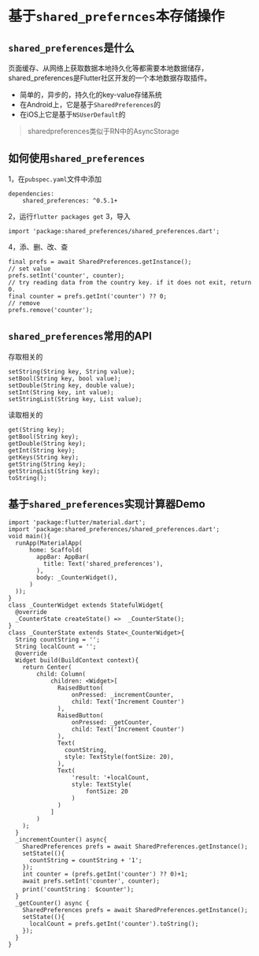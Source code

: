 # 基于``shared_prefernces``本存储操作
## ``shared_preferences``是什么
页面缓存、从网络上获取数据本地持久化等都需要本地数据储存，shared_preferences是Flutter社区开发的一个本地数据存取插件。
* 简单的，异步的，持久化的key-value存储系统
* 在Android上，它是基于``SharedPreferences``的
* 在iOS上它是基于``NSUserDefault``的

> sharedpreferences类似于RN中的AsyncStorage

## 如何使用``shared_preferences``
1，在``pubspec.yaml``文件中添加
~~~
dependencies:
    shared_preferences: ^0.5.1+
~~~
2，运行``flutter packages get``
3，导入
~~~
import 'package:shared_preferences/shared_preferences.dart';
~~~
4，添、删、改、查
~~~
final prefs = await SharedPreferences.getInstance();
// set value
prefs.setInt('counter', counter);
// try reading data from the country key. if it does not exit, return 0.
final counter = prefs.getInt('counter') ?? 0;
// remove
prefs.remove('counter');
~~~
## ``shared_preferences``常用的API
存取相关的
~~~
setString(String key, String value);
setBool(String key, bool value);
setDouble(String key, double value);
setInt(String key, int value);
setStringList(String key, List value);
~~~
读取相关的
~~~
get(String key);
getBool(String key);
getDouble(String key);
getInt(String key);
getKeys(String key);
getString(String key);
getStringList(String key);
toString();
~~~
## 基于``shared_preferences``实现计算器Demo
~~~
import 'package:flutter/material.dart';
import 'package:shared_preferences/shared_preferences.dart';
void main(){
  runApp(MaterialApp(
      home: Scaffold(
        appBar: AppBar(
          title: Text('shared_preferences'),
        ),
        body: _CounterWidget(),
      )
  ));
}
class _CounterWidget extends StatefulWidget{
  @override
  _CounterState createState() =>  _CounterState();
}
class _CounterState extends State<_CounterWidget>{
  String countString = '';
  String localCount = '';
  @override
  Widget build(BuildContext context){
    return Center(
        child: Column(
            children: <Widget>[
              RaisedButton(
                  onPressed: _incrementCounter,
                  child: Text('Increment Counter')
              ),
              RaisedButton(
                  onPressed: _getCounter,
                  child: Text('Increment Counter')
              ),
              Text(
                countString,
                style: TextStyle(fontSize: 20),
              ),
              Text(
                  'result: '+localCount,
                  style: TextStyle(
                      fontSize: 20
                  )
              )
            ]
        )
    );
  }
  _incrementCounter() async{
    SharedPreferences prefs = await SharedPreferences.getInstance();
    setState((){
      countString = countString + '1';
    });
    int counter = (prefs.getInt('counter') ?? 0)+1;
    await prefs.setInt('counter', counter);
    print('countString： $counter');
  }
  _getCounter() async {
    SharedPreferences prefs = await SharedPreferences.getInstance();
    setState((){
      localCount = prefs.getInt('counter').toString();
    });
  }
}
~~~


